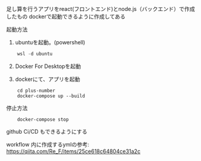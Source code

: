 足し算を行うアプリをreact(フロントエンド)とnode.js（バックエンド）で作成したもの
dockerで起動できるように作成してある

起動方法

1. ubuntuを起動。(powershell)

``` powershell
    wsl -d ubuntu
```

2. Docker For Desktopを起動

3. dockerにて、アプリを起動
``` powershell:powershell
    cd plus-number
    docker-compose up --build  
```

停止方法
```
    docker-compose stop
```



github Ci/CD もできるようにする

workflow 内に作成するymlの参考:
https://qiita.com/Re_F/items/25ce618c64804ce31a2c
